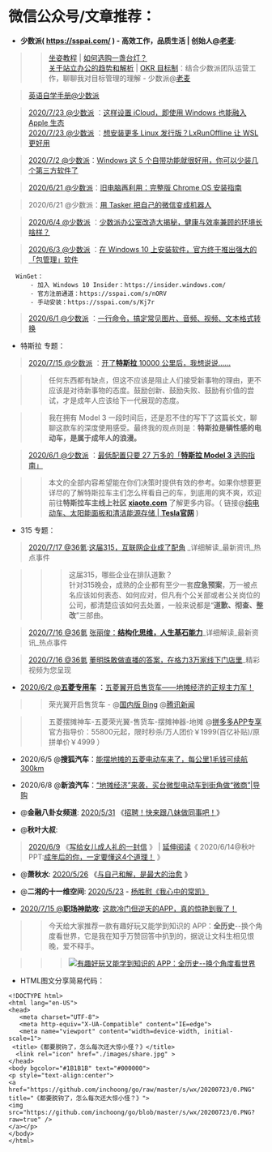 # 微信公众号/文章推荐：

- **少数派( https://sspai.com/ ) - 高效工作，品质生活 | 创始人@[老麦](https://sspai.com/u/michael/)**:

>> [坐姿](https://sspai.com/series/2)[教程](https://sspai.com/post/40214) | [如何选购一盏台灯？](https://sspai.com/post/60434) <br>[关于站立办公的趋势和解析](https://sspai.com/post/60581) | [OKR 目标制](https://sspai.com/post/55805)：结合少数派团队运营工作，聊聊我对目标管理的理解  - 少数派@[老麦](https://sspai.com/u/michael/)

> [英语自学手册@少数派](https://sspai.com/series/77)

> [2020/7/23 @少数派](https://mp.weixin.qq.com/s/jbG9hX1V5c8WLYJKICG8vQ) ：[这样设置 iCloud，即使用 Windows 也能融入 Apple 生态](https://mp.weixin.qq.com/s/jbG9hX1V5c8WLYJKICG8vQ)  
> [2020/7/23 @少数派]() ：[想安装更多 Linux 发行版？LxRunOffline 让 WSL 更好用](https://sspai.com/post/61634)

> [2020/7/2 @少数派](https://mp.weixin.qq.com/s/OTtb3ucenFvGK1NcZCX5oA)：[Windows 这 5 个自带功能就很好用，你可以少装几个第三方软件了](https://sspai.com/)

> [2020/6/21 @少数派](https://go.choong.net/s/wx/%E6%97%A7%E7%94%B5%E8%84%91%E5%86%8D%E5%88%A9%E7%94%A8%EF%BC%9A%E5%AE%8C%E6%95%B4%E7%89%88%20Chrome%20OS%20%E5%AE%89%E8%A3%85%E6%8C%87%E5%8D%97%20-%20%E5%B0%91%E6%95%B0%E6%B4%BE.pdf)：[旧电脑再利用：完整版 Chrome OS 安装指南](https://sspai.com/post/61056)

> 2020/6/21 @少数派：[用 Tasker 把自己的微信变成机器人](https://sspai.com/post/61052)

> [2020/6/4 @少数派](https://mp.weixin.qq.com/s/wRp7IuUMf9PY7G1uEw1VBw) ：[少数派办公室改造大揭秘，健康与效率兼顾的环境长啥样？](https://go.choong.net/s/wx/20200604/) 

> [2020/6/3 @少数派](https://mp.weixin.qq.com/s/hvpjQojN0Pdeh9gvspsb7Q) ：[在 Windows 10 上安装软件，官方终于推出强大的「包管理」软件](https://mp.weixin.qq.com/s/hvpjQojN0Pdeh9gvspsb7Q) 
  ```
    WinGet：
        - 加入 Windows 10 Insider：https://insider.windows.com/
        - 官方注册通道：https://sspai.com/s/nORV
        - 手动安装：https://sspai.com/s/Kj7r
  ```
  
> [2020/6/1 @少数派](https://go.choong.net/s/wx/%E4%B8%80%E8%A1%8C%E5%91%BD%E4%BB%A4%EF%BC%8C%E6%90%9E%E5%AE%9A%E5%B8%B8%E8%A7%81%E5%9B%BE%E7%89%87%E3%80%81%E9%9F%B3%E9%A2%91%E3%80%81%E8%A7%86%E9%A2%91%E3%80%81%E6%96%87%E6%9C%AC%E6%A0%BC%E5%BC%8F%E8%BD%AC%E6%8D%A2%20-%20%E5%B0%91%E6%95%B0%E6%B4%BE.pdf) ：[一行命令，搞定常见图片、音频、视频、文本格式转换](https://sspai.com/post/60772)

- 特斯拉 专题：

> [2020/7/15 @少数派](https://go.choong.net/s/wx//%E5%BC%80%E4%BA%86%E7%89%B9%E6%96%AF%E6%8B%89%2010000%20%E5%85%AC%E9%87%8C%E5%90%8E%EF%BC%8C%E6%88%91%E6%83%B3%E8%AF%B4%E8%AF%B4%E2%80%A6%E2%80%A6.pdf) ：[开了**特斯拉** 10000 公里后，我想说说……](https://mp.weixin.qq.com/s/hOc38oCJks9hnE5PaKm4vA)

>> 任何东西都有缺点，但这不应该是阻止人们接受新事物的理由，更不应该是对待新事物的态度。鼓励创新、鼓励失败、鼓励有价值的尝试，才是成年人应该给下一代展现的态度。

>> 我在拥有 Model 3 一段时间后，还是忍不住的写下了这篇长文，聊聊这款车的深度使用感受。最终我的观点则是：**特斯拉是辆性感的电动车，是属于成年人的浪漫。**

> [2020/6/1 @少数派](https://mp.weixin.qq.com/s/IR2_zLpQkVy3ZkILMAFQFA) ：[最低配置只要 27 万多的「**特斯拉 Model 3** 选购指南」](https://mp.weixin.qq.com/s/IR2_zLpQkVy3ZkILMAFQFA)

>> 本文的全部内容希望能在你们决策时提供有效的参考。如果你想要更详尽的了解特斯拉车主们怎么样看自己的车，到底用的爽不爽，欢迎前往**特斯拉车主线上社区 [xiaote.com](https://www.xiaote.com/)** 了解更多内容。（ 链接@[纯电动车、太阳能面板和清洁能源存储 | **Tesla官网**](https://www.tesla.cn/) )

- 315 专题：

> [2020/7/17 @36氪](https://www.36kr.com/p/796920786595330):[这届315，互联网企业成了配角](https://www.36kr.com/p/796920786595330) _详细解读_最新资讯_热点事件

>>> 这届315，哪些企业在排队道歉？<br>
>>> 针对315晚会，成熟的企业都有至少一套**应急预案**，万一被点名应该如何表态、如何应对，但凡有个公关部或者公关岗位的公司，都清楚应该如何去处置，一般来说都是“**道歉、彻查、整改**”三部曲。

> [2020/7/16 @36氪](https://go.choong.net/s/wx/%E5%BC%A0%E4%B8%BD%E4%BF%8A%EF%BC%9A%E7%BB%93%E6%9E%84%E5%8C%96%E6%80%9D%E7%BB%B4%EF%BC%8C%E4%BA%BA%E7%94%9F%E5%9F%BA%E7%9F%B3%E8%83%BD%E5%8A%9B_36%E6%B0%AA.pdf) [张丽俊：**结构化思维，人生基石能力**](https://www.36kr.com/p/698859693331072)_详细解读_最新资讯_热点事件

> [2020/7/16 @36氪](https://www.36kr.com/video/792182974619521) [董明珠敢做直播的答案，在格力3万家线下门店里](https://www.36kr.com/video/792182974619521)_精彩视频为您呈现

- [2020/6/2 @**五菱专用车**](https://mp.weixin.qq.com/s/m9PIL8JpISPqTPsz6xHPtw) ：[五菱翼开启售货车——地摊经济的正规主力军！](https://go.choong.net/s/wx/20200602/) 

>> 荣光翼开启售货车 - @[国内版 Bing](https://cn.bing.com/search?q=%E8%8D%A3%E5%85%89%E7%BF%BC%E5%BC%80%E5%90%AF%E5%94%AE%E8%B4%A7%E8%BD%A6)
@[腾讯新闻](https://new.qq.com/omn/20200603/20200603A0R4LL00.html)

>> 五菱摆摊神车-五菱荣光翼-售货车-摆摊神器-地摊 @[拼多多APP专享](https://mobile.yangkeduo.com/goods1.html?_wvx=10&refer_share_uid=4983113097&share_uin=LJQ4X42ML7JQPCKBSHKPQCQOBA_GEXDA&page_from=23&_wv=41729&refer_share_channel=copy_link&refer_share_id=vDEQ024KadTpaJKNuYbslPkJaJchQAi2&share_uid=4983113097&goods_id=132618258722&refer_page_name=login&refer_page_id=10169_1591250476121_mnb3pzyhmn&refer_page_sn=10169) 官方指导价：55800元起，限时秒杀/万人团价￥1999(百亿补贴)/原拼单价￥4999 ）

- 2020/6/5 @**搜狐汽车**：[能摆地摊的五菱电动车来了，每公里1毛钱可续航300km](https://www.sohu.com/a/399921847_430921)

- 2020/6/8 @**新浪汽车**：[“地摊经济”来袭，买台微型电动车到街角做“微商”|导购](https://auto.sina.com.cn/zz/hykx/2020-06-08/detail-iircuyvi7374200.shtml)

- @**金融八卦女频道**: [2020/5/31](https://mp.weixin.qq.com/s/jdxh8YJH1LQ-8cI_LgmzZA) 《[招聘！快来跟八妹做同事吧！](https://go.choong.net/s/wx/20200531/)》 

- @**秋叶大叔**: 

> [2020/6/9](https://mp.weixin.qq.com/s/ZZCW5vrCevRexab4nNnwjQ) 《[写给女儿成人礼的一封信](https://go.choong.net/s/wx/20200609/) 》 | <a href="https://raw.githubusercontent.com/taoste/Hello-World/master/eBook/QiuYePPT/20200614.jpg" title="【文章拆解】@秋叶PPT：成年后的你，一定要懂这4个道理！">延伸阅读</a>《 2020/6/14@秋叶PPT:<a href="https://mp.weixin.qq.com/s/quxtb8AEk8Do-5Xf7b0JZQ">成年后的你，一定要懂这4个道理！</a> 》

- @**萧秋水**: [2020/5/26](https://mp.weixin.qq.com/s/jlHo_DpPNdcH2gfrrPnxPg) 《[与自己和解，是最大的治愈](https://go.choong.net/s/wx/20200526/) 》

- @**二湘的十一维空间**: [2020/5/23](https://mp.weixin.qq.com/s/BictcctU3pDx-NO4gY7ggg) - [杨胜慰《我心中的常凯》](https://go.choong.net/s/wx/20200523/)

- [2020/7/15 @**职场神助攻**](): [这款冷门但逆天的APP，真的惊艳到我了！](https://mp.weixin.qq.com/s/CiGiUDaFzeT5BxYNbLJCkQ)

>> 今天给大家推荐一款有趣好玩又能学到知识的 APP：**全历史**--换个角度看世界，它是我在知乎万赞回答中扒到的，据说让文科生相见恨晚，爱不释手。 

>>> <a href="https://mp.weixin.qq.com/s/CiGiUDaFzeT5BxYNbLJCkQ"><img src="https://mmbiz.qpic.cn/mmbiz_png/O5AE35t7zkjdibbBjpiaibv4plibEQjXVOGxKYPyiasiaQYK0ZrGtspsdwpKBlKYmEIhyzH1KVibLUypgfX57sfad27jA/640?wx_fmt=png&tp=webp&wxfrom=5&wx_lazy=1&wx_co=1" title="有趣好玩又能学到知识的 APP：全历史--换个角度看世界"/></a>
 
 
- HTML图文分享简易代码：
```
<!DOCTYPE html>
<html lang="en-US">
<head>
   <meta charset="UTF-8">
   <meta http-equiv="X-UA-Compatible" content="IE=edge">
   <meta name="viewport" content="width=device-width, initial-scale=1">
 <title>《都要脱钩了，怎么每次还大惊小怪？》</title>
  <link rel="icon" href="./images/share.jpg" > 
</head>
<body bgcolor="#1B1B1B" text="#000000">
<p style="text-align:center">
<a href="https://github.com/inchoong/go/raw/master/s/wx/20200723/0.PNG" title="《都要脱钩了，怎么每次还大惊小怪？》">
<img src="https://github.com/inchoong/go/blob/master/s/wx/20200723/0.PNG?raw=true" />
</a></p>
</body>
</html>

```
